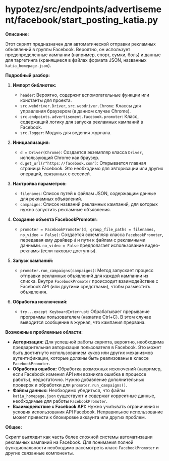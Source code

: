 # hypotez/src/endpoints/advertisement/facebook/start_posting_katia.py

**Описание:**

Этот скрипт предназначен для автоматической отправки рекламных объявлений в группы Facebook. Вероятно, он использует предопределенные кампании (например, спорт, сумки, боль) и данные для таргетинга (хранящиеся в файлах формата JSON, названных `katia_homepage.json`).


**Подробный разбор:**

1. **Импорт библиотек:**
   - `header`:  Вероятно, содержит вспомогательные функции или константы для проекта.
   - `src.webdriver.Driver`, `src.webdriver.Chrome`: Классы для управления браузером (в данном случае Chrome).
   - `src.endpoints.advertisement.facebook.promoter`:  Класс, содержащий логику для запуска рекламных кампаний в Facebook.
   - `src.logger`: Модуль для ведения журнала.

2. **Инициализация:**
   - `d = Driver(Chrome)`: Создается экземпляр класса `Driver`, использующий Chrome как браузер.
   - `d.get_url(r"https://facebook.com")`:  Открывается главная страница Facebook.  Это необходимо для авторизации или других операций, связанных с сессией.


3. **Настройка параметров:**
   - `filenames`: Список путей к файлам JSON, содержащим данные для рекламных объявлений.
   - `campaigns`: Список названий рекламных кампаний, для которых нужно запустить рекламные объявления.

4. **Создание объекта FacebookPromoter:**
   - `promoter = FacebookPromoter(d, group_file_paths = filenames, no_video = False)`: Создается экземпляр класса `FacebookPromoter`, передавая ему драйвер `d` и пути к файлам с рекламными данными. `no_video = False` предполагает использование видео-рекламы (если таковые доступны).

5. **Запуск кампаний:**
   - `promoter.run_campaigns(campaigns)`:  Метод запускает процесс отправки рекламных объявлений для каждой кампании из списка.  Внутри `FacebookPromoter` происходит взаимодействие с Facebook API (или другими средствами), чтобы разместить объявления.

6. **Обработка исключений:**
   - `try...except KeyboardInterrupt`:  Обрабатывает прерывание программы пользователем (нажатие Ctrl+C). В этом случае выводится сообщение в журнал, что кампания прервана.

**Возможные проблемные области:**

* **Авторизация:** Для успешной работы скрипта, вероятно, необходима предварительная авторизация пользователя в Facebook. Это может быть достигнуто использованием куков или других механизмов аутентификации, которые должны быть реализованы в классе `FacebookPromoter`.
* **Обработка ошибок:**  Обработка возможных исключений (например, если Facebook изменил API или возникла ошибка в процессе работы), недостаточно.  Нужно добавление дополнительных проверок и обработки для `promoter.run_campaigns()`.
* **Файлы данных:**  Необходимо убедиться, что файлы `katia_homepage.json` существуют и содержат корректные данные, необходимые для работы `FacebookPromoter`.
* **Взаимодействие с Facebook API:** Нужно учитывать ограничения и условия использования API Facebook. Неправильное использование может привести к блокировке аккаунта или других проблем.

**Общее:**

Скрипт выглядит как часть более сложной системы автоматизации рекламных кампаний на Facebook.  Для понимания полной функциональности необходимо рассмотреть класс `FacebookPromoter` и другие связанные компоненты.